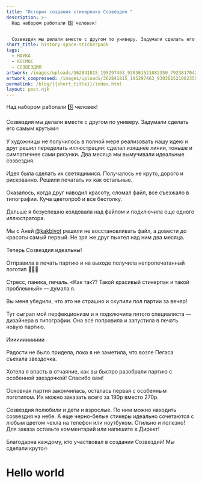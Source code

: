 ```yaml
---
title: "История создания стикерпака Созвездия "
description: >-
  Над набором работали 5️⃣ человек! 


  Созвездия мы делали вместе с другом по универу. Задумали сделать его самым крутым🔥...
short_title: history-space-stickerpack
tags:
  - НАУКА
  - КОСМОС
  - СОЗВЕЗДИЯ
artwork: /images/uploads/362841815_195297463_930361521082350_7923817042515047013_n.jpg
artwork_compressed: /images/uploads/362841815_195297463_930361521082350_7923817042515047013_n.webp
permalink: /blog/{{short_title}}/index.html
layout: post.njk
---
```

Над набором работали 5️⃣ человек! \
\
Созвездия мы делали вместе с другом по универу. Задумали сделать его самым крутым🔥\
\
У художницы не получилось в полной мере реализовать нашу идею и друг решил переделать иллюстрации: сделал изящнее линии, тоньше и симпатичнее сами рисунки. Два месяца мы вымучивали идеальные созвездия.\
\
Идея была сделать их светящимися. Получалось не круто, дорого и рискованно. Решили печатать их как остальные.\
\
Оказалось, когда друг наводил красоту, сломал файл, все съезжало в типографии. Куча цветопроб и все бестолку. \
\
Дальше я безуспешно колдовала над файлом и подключила еще одного иллюстратора.\
\
Мы с Аней [@kakbivot](https://www.instagram.com/kakbivot/) решили не восстановливать файл, а довести до красоты самый первый. Не зря же друг пыхтел над ним два месяца. \
\
Теперь Созвездия идеальны! \
\
Отправила в печать партию и на выходе получила непропечатанный логотип 🤦🏼‍♀️\
\
Стресс, паника, печаль. «Как так?? Такой красивый стикерпак и такой проблемный» — думала я. \
\
Вы меня убедили, что это не страшно и скупили пол партии за вечер!\
\
Тут сыграл мой перфекционизм и я подключила пятого специалиста — дизайнера в типографии. Она все поправила и запустила в печать новую партию.\
\
Ииииииииииии\
\
Радости не было придела, пока я не заметила, что возле Пегаса съехала звездочка. \
\
Хотела я впасть в отчаяние, как вы быстро разобрали партию с особенной звездочкой! Спасибо вам!\
\
Основная партия закончилась, осталась первая с особенным логотипом. Их можно заказать всего за 190р вместо 270р.\
\
Созвездия полюбили и дети и взрослые. По ним можно находить созвездия на небе. А еще черно-белые стикеры идеально сочетаются с любым цветом чехла на телефон или ноутбуком. Стильно и полезно! Для заказа оставьте комментарий или напишите в Директ!\
\
Благодарна каждому, кто участвовал в создании Созвездий! Мы сделали круто🔥
<h1>Hello world </h1>
